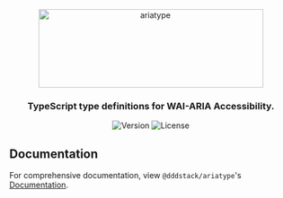 <div align="center">
  <picture>
    <source
      media="(prefers-color-scheme: dark)"
      srcset="https://raw.githubusercontent.com/dddstack/ariatype/HEAD/assets/media/banner-dark.svg"
    >
    <source
      media="(prefers-color-scheme: light)"
      srcset="https://raw.githubusercontent.com/dddstack/ariatype/HEAD/assets/media/banner-light.svg"
    >
    <img
      alt="ariatype"
      height="140"
      style="max-width: 100%;"
      src="https://raw.githubusercontent.com/dddstack/ariatype/HEAD/assets/media/banner-light.svg" width="400"
    >
  </picture>
</div>

<h3 align="center" borderBottom="none">
  TypeScript type definitions for WAI-ARIA Accessibility.
</h3>

<div align="center">
  <img alt="Version" src="https://img.shields.io/npm/v/@dddstack/ariaty[e?color=aqua&style=for-the-badge">
  <img alt="License" src="https://img.shields.io/github/license/dddstack/ariatype?style=for-the-badge">
</div>

## Documentation

For comprehensive documentation, view `@dddstack/ariatype`'s [Documentation](https://github.com/dddstack/ariatype/tree/main/packages/ariatype).
